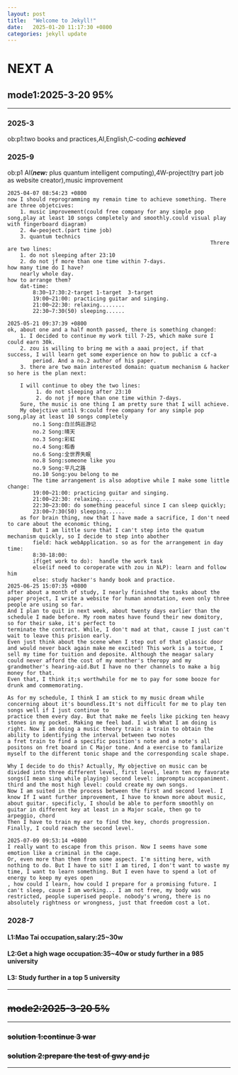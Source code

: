 ```yaml
---
layout: post
title:  "Welcome to Jekyll!"
date:   2025-01-20 11:17:30 +0800
categories: jekyll update   
---
```

# NEXT A

## mode1:2025-3-20 95%
***
### 2025-3
  ob:p1:two books and practices,AI,English,C-coding ***achieved***
### 2025-9
  ob:p1  AI(***new:*** plus quantum intelligent computing),4W-project(try part job as website creator),music improvement

    
    2025-04-07 08:54:23 +0800 
    now I should reprogramming my remain time to achieve something. There are three objetcives:
        1. music improvement(could free company for any simple pop song,play at least 10 songs completely and smoothly.could visual play with fingerboard diagram)
        2. 4w-peoject.(part time job)
        3. quantum technics
                                                                    Threre are two lines:
        1. do not sleeping after 23:10
        2. do not jf more than one time within 7-days.
    how many time do I have?
        nearly whole day.
    how to arrange them?
        dat-time:
            8:30~17:30:2-target 1-target  3-target
            19:00~21:00: practicing guitar and singing.
            21:00~22:30: relaxing........
            22:30~7:30(50) sleeping......

    2025-05-21 09:37:39 +0800
    ok, about one and a half month passed, there is something changed:
        1. I decided to continue my work till 7-25, which make sure I could earn 30k.
        2. zou is willing to bring me with a aaai project, if that success, I will learn get some experience on how to public a ccf-a
            period. And a no.2 author of his paper.
        3. there are two main interested domain: quatum mechanism & hacker
    so here is the plan next:
        
        I will continue to obey the two lines:
             1. do not sleeping after 23:10
             2. do not jf more than one time within 7-days.
        Sure, the music is one thing I am pretty sure that I will achieve.
        My obejctive until 9:could free company for any simple pop song,play at least 10 songs completely
            no.1 Song:白兰鸽巡游记
            no.2 Song:晴天
            no.3 Song:彩虹
            no.4 Song:稻香
            no.6 Song:全世界失眠
            no.8 Song:someone like you
            no.9 Song:平凡之路
            no.10 Song:you belong to me
            The time arrangement is also adoptive while I make some little change:
            19:00~21:00: practicing guitar and singing.
            21:00~22:30: relaxing........
            22:30~23:00: do something peaceful since I can sleep quickly;
            23:00~7:30(50) sleeping......
        as for brain thing, now that I have made a sacrifice, I don't need to care about the economic thing,
            But I am little sure that I can't step into the quatum mechanism quickly, so I decide to step into abother
            field: hack webApplication. so as for the arrangement in day time:
            8:30-18:00:
            if(get work to do):  handle the work task
            else(if need to coroperate with zou in NLP): learn and follow him
            else: study hacker's handy book and practice.
    2025-06-25 15:07:35 +0800
    after about a month of study, I nearly finished the tasks about the paper project, I write a website for human annotation, even only three people are using so far.
    And I plan to quit in next week, about twenty days earlier than the schedule I made before. My room mates have found their new domitory, so for their sake, it's perfect to 
    terminate the contract. While, I don't mad at that, cause I just can't wait to leave this prision early. 
    Even just think about the scene when I step out of that glassic door and would never back again make me excited! This work is a tortue, I sell my time for tuition and deposite. Although the meagar salary 
    could never afford the cost of my monther's theropy and my grandmother's hearing-aid.But I have no ther channels to make a big money for that.
    Even that, I think it;s worthwhile for me to pay for some booze for drunk amd commemorating.

    As for my schedule, I think I am stick to my music dream while concerning about it's boundless.It's not difficult for me to play ten songs well if I just continue to 
    practice them every day. But that make me feels like picking ten heavy stones in my pocket. Making me feel bad. I wish What I am doing is right. Now I am doing a music theory train: a train to obtain the ability to identifying the interval between two notes 
    a fret train to find a specific position's note and a note's all positons on fret board in C Major tone. And a exercise to familarize myself to the different tonic shape and the corresponding scale shape.
    
    Why I decide to do this? Actually, My objective on music can be divided into three different level, first level, learn ten my favorate songs(I mean sing while playing) second level: impromptu accopaniment. third and the most high level: could create my own songs.
    Now I am suited in the process between the first and second level. I know If I want further improvement, I have to known more about music, about guitar. specificly, I should be able to perform smoothly on guitar in different key at least in a Major scale, then go to arpeggio, chord
    Then I have to train my ear to find the key, chords progression. Finally, I could reach the second level.   
        
    2025-07-09 09:53:14 +0800
    I really want to escape from this prison. Now I seems have some emotion like a criminal in the cage.
    Or, even more than them from some aspect. I'm sitting here, with nothing to do. But I have to sit! I am tired, I don't want to waste my time, I want to learn something. But I even have to spend a lot of energy to keep my eyes open
    , how could I learn, how could I prepare for a promising future. I can't sleep, cause I am working... I am not free, my body was restricted, people superised people. nobody's wrong, there is no absolutely rightness or wrongness, just that freedom cost a lot.












### 2028-7
#### L1:Mao Tai occupation,salary:25~30w
#### L2:Get a high wage occupation:35~40w or study further in a 985 university
#### L3: Study further in a top 5 university
***
## ~~mode2:2025-3-20 5%~~ 
***
### ~~solution 1:continue 3 war~~
### ~~solution 2:prepare the test of gwy and jc~~
***





